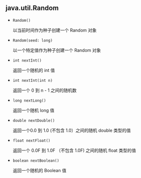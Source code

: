 ## java.util.Random

* `Random()`	            

  以当前时间作为种子创建一个 Random 对象

* `Random(seed: long)`		

  以一个特定值作为种子创建一个 Random 对象

* `int nextInt()`           

  返回一个随机的 int 值

* `int nextInt(int n)`     

  返回一个 0 到 n - 1 之间的随机数

* `long nextLong()`         

  返回一个随机 long 值

* `double nextDouble()`	    

  返回一个0.0 到 1.0 (不包含 1.0）之间的随机 double 类型的值

* `float nextFloat()`		

  返回一个 0.0F 到 1.0F （不包含 1.0F) 之间的随机 float 类型的值

* `boolean nextBoolean()`   

  返回一个随机的 Boolean 值

